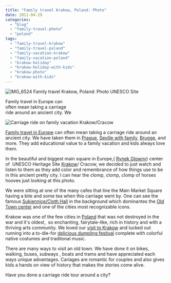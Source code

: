```yaml
---
title: "Family travel Krakow, Poland: Photo"
date: 2011-04-29
categories: 
  - "blog"
  - "family-travel-photo"
  - "poland"
tags: 
  - "family-travel-krakow"
  - "family-travel-poland"
  - "family-vacation-krakow"
  - "family-vacation-poland"
  - "krakow-holiday"
  - "krakow-holiday-with-kids"
  - "krakow-photo"
  - "krakow-with-kids"
---
```


 ![IMG_6524](https://pub-ac94b3f306b24c0dba4238943c97f2e1.r2.dev/6a00e5502a95078833014e88131245970d.jpg) Family travel Krakow, Poland: Photo UNESCO Site

Family travel in Europe can  
often mean taking a carriage  
ride around an ancient city. We

<!--more-->

![Carriage ride on family vacation Krakow/Cracow](https://pub-ac94b3f306b24c0dba4238943c97f2e1.r2.dev/6a00e5502a9507883301538e1f79cb970b.jpg)  
  
  
  

[Family travel in Europe](http://soultravelers3new.local/2009/04/how-to-travel-the-world-as-a-digital-nomad-family.html "family travel in Europe") can often mean taking a carriage ride around an ancient city. We have taken them in [Prague](http://soultravelers3new.local/2007/11/the-golden-city.html "Prague family vacation "), [Seville with family](http://soultravelers3new.local/2007/03/ole-sublime-sev.html "seville vacation with family "), [Brugge](http://soultravelers3new.local/2006/09/folk-lace-museu.html "Brugge family vacation"), and more. They add educational value to a family vacation and kids always love them.  
  
In the beautiful and biggest main square in Europe,( [Rynek Glowny](http://en.wikipedia.org/wiki/Main_Market_Square,_Krak%C3%B3w "main square krakow")) center of  UNESCO Heritage Site [Krakow](http://en.wikipedia.org/wiki/Krak%C3%B3w "krakow")/ Cracow, we decided to just watch and listen to them as they add color and remembrance of how things use to be in this ancient pretty city. I can hear the clomp, clomp, clomp of horses hooves just looking at this photo.  
  
We were sitting at one of the many cafes that line the Main Market Square having a bite and some tea when this carriage went by. One can see the famous [Sukiennice/Cloth Hall](http://en.wikipedia.org/wiki/Sukiennice "cloth hall krakow") in the background which dominantes the [Old Town center](http://en.wikipedia.org/wiki/Krak%C3%B3w_Old_Town "old town krakow") and one of the cities most recognizable icons.  
  
Krakow was one of the few cities in [Poland](http://en.wikipedia.org/wiki/Poland "Poland") that was not destroyed in the war and it's oldest,  so enchanting, fairytale-like, rich in history and with a thriving arts community. We loved our [visit to Krakow](http://soultravelers3new.local/2009/09/-a-cool-krakow-bb-poland-best-budget-hotel.html "vacation Krakow/cracow") and lucked out running into a to-die-for [delicious dumpling festival](http://soultravelers3new.local/2010/04/family-travel-photo-poland-krakow-dumpling-festival-pierogi-value-of-vacations-for-kids-world-peace.html "delicious dumpling festival krakow poland") complete with colorful native costumes and traditonal music.  
  
There are many ways to visit an old town. We have done it on bikes, walking, buses, subways , boats and trams and have appreciated each ways unique advantages. Cariages are romantic for couples and also gives kids a hands on view of history that makes the stories come alive.  
  
Have you done a carriage ride tour around a city?
